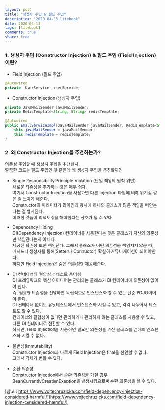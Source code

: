 ```yaml
---
layout: post
title: "생성자 주입 & 필드 주입"
description: "2020-04-13 litebook"
date: 2020-04-13
tags: [litebook]
comments: true
share: true
--- 
```


### 1. 생성자 주입 (Constructor Injection) & 필드 주입 (Field Injection) 이란?          
 
- Field Injection (필드 주입)     
```java
@Autowired
private  UserService  userService;
```

- Constructor Injection (생성자 주입)  
```java
private JavaMailSender javaMailSender;
private RedisTemplate<String, String> redisTemplate;

@Autowired
public EmailServiceImpl(JavaMailSender javaMailSender, RedisTemplate<String, String> redisTemplate){
    this.javaMailSender = javaMailSender;
    this.redisTemplate = redisTemplate;
}
```

### 2. 왜 Constructor Injection을 추천하는가?      

의존성 주입할 때 생성자 주입을 추천한다.   
깔끔한 코드는 필드 주입인 것 같은데 왜 생성자 주입을 추천할까?   

- Single Responsibility Principle Violation (단일 책임의 원칙 위반)               
새로운 의존성을 추가하는 것은 매우 쉽다.                          
여기서 Constructor Injection을 사용하면 다른 Injection 타입에 비해 위기감 같은 걸 느끼게 해준다.                  
Constructor의 파라미터가 많아짐과 동시에 하나의 클래스가 많은 책임을 떠안는다는 걸 알게된다.                
이러한 것들이 리팩토링을 해야한다는 신호가 될 수 있다.                  

- Dependency Hiding                
DI(Dependency Injection) 컨테이너를 사용한다는 것은 클래스가 자신의 의존성만 책임진다는게 아니다.           
제공된 의존성 또한 책임진다. 그래서 클래스가 어떤 의존성을 책임지지 않을 때,           
메서드나 생성자를 통해(Setter나 Contructor) 확실히 커뮤니케이션이 되어야한다.           
하지만 Field Injection은 숨은 의존성만 제공해준다.          

- DI 컨테이너의 결합성과 테스트 용이성          
DI 프레임워크의 핵심 아이디어는 관리되는 클래스가 DI 컨테이너에 의존성이 없어야 한다.              
즉, 필요한 의존성을 전달하면 독립적으로 인스턴스화 할 수 있는 단순 POJO이어야 한다.                          
DI 컨테이너 없이도 유닛테스트에서 인스턴스화 시킬 수 있고, 각각 나누어서 테스트도 할 수 있다.                    
컨테이너의 결합성이 없다면 관리하거나 관리하지 않는 클래스를 사용할 수 있고,                       
다른 DI 컨테이너로 전환할 수 있다.               
하지만, Field Injection을 사용하면 필요한 의존성을 가진 클래스를 곧바로 인스턴스화 시킬 수 없다.                

- 불변성(Immutability)                 
Constructor Injection과 다르게 Field Injection은 final을 선언할 수 없다.       
그래서 객체가 변할 수 있다.      

- 순환 의존성      
Constructor Injection에서 순환 의존성을 가질 경우              
BeanCurrentlyCreationExeption을 발생시킴으로써 순환 의존성을 알 수 있다.             

[참고 : https://www.vojtechruzicka.com/field-dependency-injection-considered-harmful/](https://www.vojtechruzicka.com/field-dependency-injection-considered-harmful/)